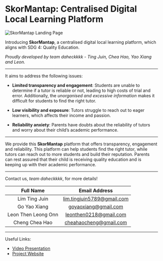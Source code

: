 # **SkorMantap: Centralised Digital Local Learning Platform**

![SkorMantap Landing Page](https://i.ibb.co/7yKgMf0/Skor-Mantap-Landing-Page.png)

Introducing **SkorMantap**, a centralised digital local learning platform, which aligns with SDG 4: Quality Education. 

*Proudly developed by team daheckkkk - Ting Juin, Chea Hao, Yao Xiang and Leon.* 
___

It aims to address the following issues: 
- **Limited transparency and engagement**: Students are unable to determine if a tutor is reliable or not, leading to high costs of trial and error. Additionally, the *unorganised and excessive information* makes it difficult for students to find the right tutor.

- **Low visibility and exposure**: Tutors struggle to reach out to eager learners, which affects their income and passion.

- **Reliability anxiety**: Parents have doubts about the reliability of tutors and worry about their child’s academic performance.

___

We provide this **SkorMantap** platform that offers transparency, engagement and reliability. This platform can help students find the right tutor, while tutors can reach out to more students and build their reputation. Parents can rest assured that their child is receiving quality education and is keeping up with their academic performance.

---

Contact us, *team daheckkkk*, for more details!

| Full Name | Email Address  |
|:-:|:-:|
| Lim Ting Juin | lim.tingjuin5789@gmail.com|
| Go Yao Xiang | goyaoxiang@gmail.com |
| Leon Then Leong Onn | leonthen0218@gmail.com |
| Cheng Chea Hao | cheahaocheng@gmail.com|

---

Useful Links:
* [Video Presentation](https://youtu.be/pTtonqS6PG0)
* [Project Website](https://skormantap.netlify.app/)
